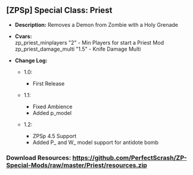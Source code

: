 ## [ZPSp] Special Class: Priest

* **Description:**
  Removes a Demon from Zombie with a Holy Grenade

* **Cvars:**<br/>
  zp_priest_minplayers "2" - Min Players for start a Priest Mod<br/>
  zp_priest_damage_multi "1.5" - Knife Damage Multi

* **Change Log:**
  * 1.0:
    - First Release

  * 1.1:
    - Fixed Ambience
    - Added p_model

  * 1.2:
    - ZPSp 4.5 Support
    - Added P_ and W_ model support for antidote bomb
    
### Download Resources: https://github.com/PerfectScrash/ZP-Special-Mods/raw/master/Priest/resources.zip
